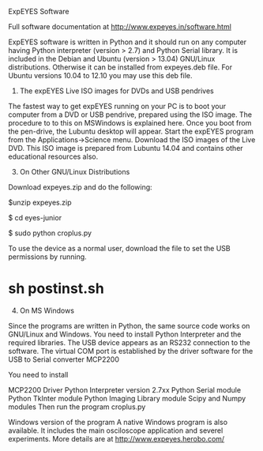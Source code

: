 ExpEYES Software

Full software documentation at http://www.expeyes.in/software.html

ExpEYES software is written in Python and it should run on any computer having Python interpreter (version > 2.7) and Python Serial library. It is included in the Debian and Ubuntu (version > 13.04) GNU/Linux distributions. Otherwise it can be installed from expeyes.deb file.
For Ubuntu versions 10.04 to 12.10 you may use this deb file.

1. The expEYES Live ISO images for DVDs and USB pendrives

The fastest way to get expEYES running on your PC is to boot your computer from a DVD or USB pendrive, prepared using the ISO image. The procedure to to this on MSWindows is explained here. Once you boot from the pen-drive, the Lubuntu desktop will appear. Start the expEYES program from the Applications->Science menu. Download the ISO images of the Live DVD. This ISO image is prepared from Lubuntu 14.04 and contains other educational resources also.

3. On Other GNU/Linux Distributions

Download expeyes.zip and do the following:

$unzip expeyes.zip

$ cd eyes-junior

$ sudo python croplus.py

To use the device as a normal user, download the file to set the USB permissions by running.

# sh postinst.sh

4. On MS Windows

Since the programs are written in Python, the same source code works on GNU/Linux and Windows. You need to install Python Interpreter and the required libraries. The USB device appears as an RS232 connection to the software. The virtual COM port is established by the driver software for the USB to Serial converter MCP2200

You need to install

MCP2200 Driver
Python Interpreter version 2.7xx
Python Serial module
Python TkInter module
Python Imaging Library module
Scipy and Numpy modules
Then run the program croplus.py

Windows version of the program
A native Windows program is also available. It includes the main osciloscope application and severel experiments. More details are at http://www.expeyes.herobo.com/
